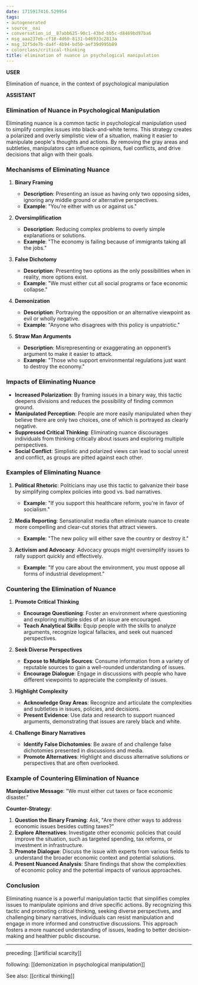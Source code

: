 ```yaml
---
date: 1715917416.529954
tags:
- autogenerated
- source__oai
- conversation_id__87abb625-90c1-43bd-bb5c-d8469bd97ba6
- msg_aaa237eb-cf18-4d60-8131-b46933c2813a
- msg_32f5de7b-da4f-4b94-bd50-aef39d995b89
- colorclass/critical-thinking
title: elimination of nuance in psychological manipulation
---
```


**USER**

Elimination of nuance,  in the context of psychological manipulation


**ASSISTANT**

### Elimination of Nuance in Psychological Manipulation

Eliminating nuance is a common tactic in psychological manipulation used to simplify complex issues into black-and-white terms. This strategy creates a polarized and overly simplistic view of a situation, making it easier to manipulate people's thoughts and actions. By removing the gray areas and subtleties, manipulators can influence opinions, fuel conflicts, and drive decisions that align with their goals.

### Mechanisms of Eliminating Nuance

1. **Binary Framing**
   - **Description**: Presenting an issue as having only two opposing sides, ignoring any middle ground or alternative perspectives.
   - **Example**: "You're either with us or against us."

2. **Oversimplification**
   - **Description**: Reducing complex problems to overly simple explanations or solutions.
   - **Example**: "The economy is failing because of immigrants taking all the jobs."

3. **False Dichotomy**
   - **Description**: Presenting two options as the only possibilities when in reality, more options exist.
   - **Example**: "We must either cut all social programs or face economic collapse."

4. **Demonization**
   - **Description**: Portraying the opposition or an alternative viewpoint as evil or wholly negative.
   - **Example**: "Anyone who disagrees with this policy is unpatriotic."

5. **Straw Man Arguments**
   - **Description**: Misrepresenting or exaggerating an opponent’s argument to make it easier to attack.
   - **Example**: "Those who support environmental regulations just want to destroy the economy."

### Impacts of Eliminating Nuance

- **Increased Polarization**: By framing issues in a binary way, this tactic deepens divisions and reduces the possibility of finding common ground.
- **Manipulated Perception**: People are more easily manipulated when they believe there are only two choices, one of which is portrayed as clearly negative.
- **Suppressed Critical Thinking**: Eliminating nuance discourages individuals from thinking critically about issues and exploring multiple perspectives.
- **Social Conflict**: Simplistic and polarized views can lead to social unrest and conflict, as groups are pitted against each other.

### Examples of Eliminating Nuance

1. **Political Rhetoric**: Politicians may use this tactic to galvanize their base by simplifying complex policies into good vs. bad narratives.
   - **Example**: "If you support this healthcare reform, you're in favor of socialism."

2. **Media Reporting**: Sensationalist media often eliminate nuance to create more compelling and clear-cut stories that attract viewers.
   - **Example**: "The new policy will either save the country or destroy it."

3. **Activism and Advocacy**: Advocacy groups might oversimplify issues to rally support quickly and effectively.
   - **Example**: "If you care about the environment, you must oppose all forms of industrial development."

### Countering the Elimination of Nuance

1. **Promote Critical Thinking**
   - **Encourage Questioning**: Foster an environment where questioning and exploring multiple sides of an issue are encouraged.
   - **Teach Analytical Skills**: Equip people with the skills to analyze arguments, recognize logical fallacies, and seek out nuanced perspectives.

2. **Seek Diverse Perspectives**
   - **Expose to Multiple Sources**: Consume information from a variety of reputable sources to gain a well-rounded understanding of issues.
   - **Encourage Dialogue**: Engage in discussions with people who have different viewpoints to appreciate the complexity of issues.

3. **Highlight Complexity**
   - **Acknowledge Gray Areas**: Recognize and articulate the complexities and subtleties in issues, policies, and decisions.
   - **Present Evidence**: Use data and research to support nuanced arguments, demonstrating that issues are rarely black and white.

4. **Challenge Binary Narratives**
   - **Identify False Dichotomies**: Be aware of and challenge false dichotomies presented in discussions and media.
   - **Promote Alternatives**: Highlight and discuss alternative solutions or perspectives that are often overlooked.

### Example of Countering Elimination of Nuance

**Manipulative Message**: "We must either cut taxes or face economic disaster."

**Counter-Strategy**:
1. **Question the Binary Framing**: Ask, "Are there other ways to address economic issues besides cutting taxes?"
2. **Explore Alternatives**: Investigate other economic policies that could improve the situation, such as targeted spending, tax reforms, or investment in infrastructure.
3. **Promote Dialogue**: Discuss the issue with experts from various fields to understand the broader economic context and potential solutions.
4. **Present Nuanced Analysis**: Share findings that show the complexities of economic policy and the potential impacts of various approaches.

### Conclusion

Eliminating nuance is a powerful manipulation tactic that simplifies complex issues to manipulate opinions and drive specific actions. By recognizing this tactic and promoting critical thinking, seeking diverse perspectives, and challenging binary narratives, individuals can resist manipulation and engage in more informed and constructive discussions. This approach fosters a more nuanced understanding of issues, leading to better decision-making and healthier public discourse.


---

preceding: [[artificial scarcity]]  


following: [[demonization in psychological manipulation]]

See also: [[critical thinking]]